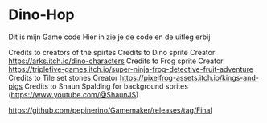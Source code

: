 # Dino-Hop

Dit is mijn Game code
Hier in zie je de code en de uitleg erbij

Credits to creators of the spirtes
Credits to Dino sprite Creator https://arks.itch.io/dino-characters
Credits to Frog sprite Creator https://triplefive-games.itch.io/super-ninja-frog-detective-fruit-adventure
Credits to Tile set stones Creator https://pixelfrog-assets.itch.io/kings-and-pigs
Credits to Shaun Spalding for  background sprites (https://www.youtube.com/@ShaunJS)

https://github.com/pepinerino/Gamemaker/releases/tag/Final
